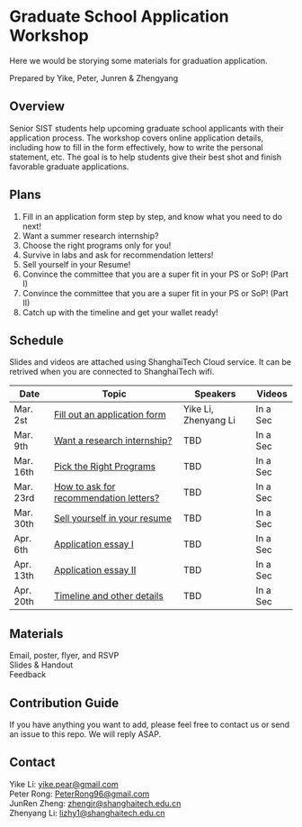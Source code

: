# Graduate School Application Workshop

Here we would be storying some materials for graduation application.

Prepared by Yike, Peter, Junren & Zhengyang

## Overview

Senior SIST students help upcoming graduate school applicants with their application process. 
The workshop covers online application details, including how to fill in the form effectively, how to write the personal statement, etc. 
The goal is to help students give their best shot and finish favorable graduate applications.

## Plans

1. Fill in an application form step by step, and know what you need to do next!
2. Want a summer research internship? 
3. Choose the right programs only for you!
4. Survive in labs and ask for recommendation letters!
5. Sell yourself in your Resume!
6. Convince the committee that you are a super fit in your PS or SoP! (Part I)
7. Convince the committee that you are a super fit in your PS or SoP! (Part II)
8. Catch up with the timeline and get your wallet ready!

## Schedule

Slides and videos are attached using ShanghaiTech Cloud service. It can be retrived when you are connected to ShanghaiTech wifi.

| Date      | Topic | Speakers   |   Videos        |
|-----------|-------| --------- | --------------- |
| Mar. 2st  | [Fill out an application form](http://pan.shanghaitech.edu.cn/cloudservice/outerLink/decode?c3Vnb24xNTUxMzczNjEyODMyc3Vnb24=#0-sqq-1-85652-9737f6f9e09dfaf5d3fd14d775bfee85)  | Yike Li, Zhenyang Li   |     In a Sec        |
| Mar. 9th  | [Want a research internship?](about::blank)  |  TBD      |     In a Sec        |
| Mar. 16th | [Pick the Right Programs](about::blank)  |  TBD      |     In a Sec        |
| Mar. 23rd | [How to ask for recommendation letters?](about::blank)  |  TBD      |     In a Sec        |
| Mar. 30th | [Sell yourself in your resume](about::blank)  |  TBD      |     In a Sec        |
| Apr. 6th  | [Application essay I](about::blank)  |  TBD      |     In a Sec        |
| Apr. 13th | [Application essay II](about::blank)  |  TBD      |     In a Sec        |
| Apr. 20th | [Timeline and other details](about::blank)  |  TBD      |     In a Sec        |

## Materials

Email, poster, flyer, and RSVP  
Slides & Handout  
Feedback  

## Contribution Guide

If you have anything you want to add, please feel free to contact us or send an issue to this repo. 
We will reply ASAP.

## Contact

Yike Li:   yike.pear@gmail.com   
Peter Rong:  PeterRong96@gmail.com  
JunRen Zheng: zhengjr@shanghaitech.edu.cn  
Zhenyang Li: lizhy1@shanghaitech.edu.cn  

